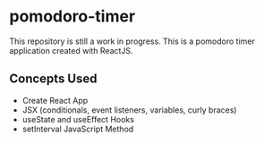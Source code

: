 # pomodoro-timer

This repository is still a work in progress. This is a pomodoro timer application created with ReactJS.

## Concepts Used

- Create React App
- JSX (conditionals, event listeners, variables, curly braces)
- useState and useEffect Hooks
- setInterval JavaScript Method
